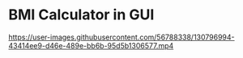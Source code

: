 # BMI Calculator in GUI 

https://user-images.githubusercontent.com/56788338/130796994-43414ee9-d46e-489e-bb6b-95d5b1306577.mp4
